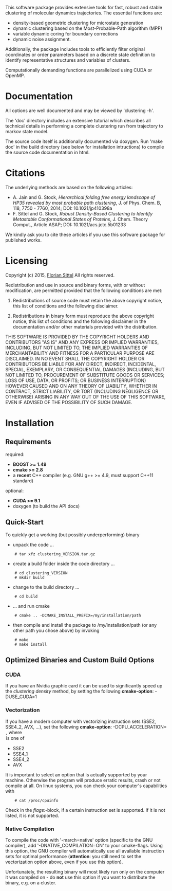 


This software package provides extensive tools for fast, robust and stable
clustering of molecular dynamics trajectories.
The essential functions are:
  - density-based geometric clustering for microstate generation
  - dynamic clustering based on the Most-Probable-Path algorithm (MPP)
  - variable dynamic coring for boundary corrections
  - dynamic noise assignment.

Additionally, the package includes tools to efficiently filter original
coordinates or order parameters based on a discrete state definition
to identify representative structures and variables of clusters.

<!--
Computationally demanding functions are parallelized in a hybrid model using
OpenMP for SMP parallelization on a single node (multithreading)
and MPI over different cluster nodes. MPI support, however, is optional and
for a modern computer with a high number of fast cores or
even multiple CPUs, OpenMP parallelization is sufficiently fast.
-->
Computationally demanding functions are parallelized using CUDA or OpenMP.

# Documentation
All options are well documented and may be viewed by 'clustering -h'.

The 'doc' directory includes an extensive tutorial which describes all technical
details in performing a complete clustering run from trajectory to markov state model.

The source code itself is additionally documented via doxygen. Run 'make doc' in
the build directory (see below for installation intructions) to compile the source
code documentation in html.


# Citations
The underlying methods are based on the following articles:
  - A. Jain and G. Stock, *Hierarchical folding free energy landscape of HP35
    revealed by most probable path clustering*,
    J. of Phys. Chem. B, 118, 7750 - 7760, 2014; DOI: 10.1021/jp410398a
  - F. Sittel and G. Stock, *Robust Density-Based Clustering to Identify
    Metastable Conformational States of Proteins*,
    J. Chem. Theory Comput., Article ASAP; DOI: 10.1021/acs.jctc.5b01233

We kindly ask you to cite these articles if you use this software package for
published works.


# Licensing
Copyright (c) 2015, [Florian Sittel](http://www.lettis.net)
All rights reserved.

Redistribution and use in source and binary forms, with or without
modification, are permitted provided that the following conditions are met:

1. Redistributions of source code must retain the above copyright notice,
   this list of conditions and the following disclaimer.

2. Redistributions in binary form must reproduce the above copyright notice,
   this list of conditions and the following disclaimer in the documentation
   and/or other materials provided with the distribution.

THIS SOFTWARE IS PROVIDED BY THE COPYRIGHT HOLDERS AND CONTRIBUTORS "AS IS" AND ANY
EXPRESS OR IMPLIED WARRANTIES, INCLUDING, BUT NOT LIMITED TO, THE IMPLIED WARRANTIES
OF MERCHANTABILITY AND FITNESS FOR A PARTICULAR PURPOSE ARE DISCLAIMED. IN NO EVENT
SHALL THE COPYRIGHT HOLDER OR CONTRIBUTORS BE LIABLE FOR ANY DIRECT, INDIRECT, INCIDENTAL,
SPECIAL, EXEMPLARY, OR CONSEQUENTIAL DAMAGES (INCLUDING, BUT NOT LIMITED TO, PROCUREMENT
OF SUBSTITUTE GOODS OR SERVICES; LOSS OF USE, DATA, OR PROFITS; OR BUSINESS INTERRUPTION)
HOWEVER CAUSED AND ON ANY THEORY OF LIABILITY, WHETHER IN CONTRACT, STRICT LIABILITY, OR
TORT (INCLUDING NEGLIGENCE OR OTHERWISE) ARISING IN ANY WAY OUT OF THE USE OF THIS SOFTWARE,
EVEN IF ADVISED OF THE POSSIBILITY OF SUCH DAMAGE.



# Installation
## Requirements
 required:
  -  **BOOST >= 1.49**
  -  **cmake >= 2.8**
  -  a **recent** C++ compiler (e.g. GNU g++ >= 4.9, must
     support C++11 standard)

 optional:
  - **CUDA >= 9.1**
  - doxygen (to build the API docs)
<!--  - MPI (for parallelized execution on clusters) -->

## Quick-Start

To quickly get a working (but possibly underperforming) binary

  - unpack the code ...
```
    # tar xfz clustering_VERSION.tar.gz
```
  - create a build folder inside the code directory ...
```
    # cd clustering_VERSION
    # mkdir build
```
  - change to the build directory ...
```
    # cd build
```
  - ... and run cmake
```
    # cmake .. -DCMAKE_INSTALL_PREFIX=/my/installation/path
```
  - then compile and install the package to /my/installation/path (or any other
    path you chose above) by invoking
```
    # make
    # make install 
```

## Optimized Binaries and Custom Build Options

### CUDA
If you have an Nvidia graphic card it can be used to significantly speed up the
*clustering density* method, by setting the following **cmake-option**:
-DUSE_CUDA=1

### Vectorization
If you have a modern computer with vectorizing instruction sets (SSE2, SSE4_2,
AVX, ...), set the following **cmake-option**: -DCPU_ACCELERATION=<OPTION>,
where <OPTION> is one of
  - SSE2
  - SSE4_1
  - SSE4_2
  - AVX

It is important to select an option that is actually supported by your machine.
Otherwise the program will produce erratic results, crash or not compile at all.
On linux systems, you can check your computer's capabilities with
```
    # cat /proc/cpuinfo
```
Check in the *flags:*-block, if a certain instruction set is supported.
If it is not listed, it is not supported.

### Native Compilation
To compile the code with '-march=native' option (specific to the GNU compiler),
add '-DNATIVE_COMPILATION=ON' to your cmake-flags.
Using this option, the GNU compiler will automatically use all available
instruction sets for optimal performance (**attention**: you still
need to set the vectorization option above, even if you use this option).

Unfortunately, the resulting binary will most likely run only on the computer
it was compiled on - do **not** use this option if you want
to distribute the binary, e.g. on a cluster.

<!--
### MPI
For MPI support, build your binary with the additional cmake-flag -DDC_USE_MPI=ON.
Invoke the *clustering_mpi* binary in the following way to run on several nodes with local multithreading via OpenMP:

     # /usr/bin/mpirun -n N_NODES -bind-to-core -bynode -cpus-per-proc N_THREADS_PER_NODE -report-bindings  \
          clustering_mpi density -f COORDS_FILE -r RADIUS -p POPS_OUT -d FE_OUT -n N_THREADS_PER_NODE
-->

